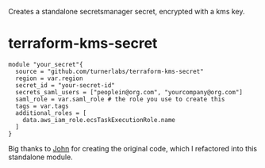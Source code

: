 Creates a standalone secretsmanager secret, encrypted with a kms key.

# terraform-kms-secret

```hcl
module "your_secret"{
  source = "github.com/turnerlabs/terraform-kms-secret"
  region = var.region
  secret_id = "your-secret-id"
  secrets_saml_users = ["peoplein@org.com", "yourcompany@org.com"]
  saml_role = var.saml_role # the role you use to create this
  tags = var.tags
  additional_roles = [
    data.aws_iam_role.ecsTaskExecutionRole.name
  ]
}

```

Big thanks to [John](https://github.com/jritsema) for creating the original code, which I refactored into this standalone module.
